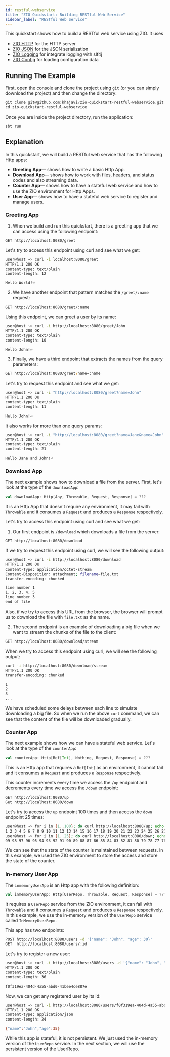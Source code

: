 ```yaml
---
id: restful-webservice
title: "ZIO Quickstart: Building RESTful Web Service"
sidebar_label: "RESTful Web Service"
---
```


This quickstart shows how to build a RESTful web service using ZIO. It uses
- [ZIO HTTP](https://dream11.github.io/zio-http/) for the HTTP server
- [ZIO JSON](https://zio.github.io/zio-json/) for the JSON serialization
- [ZIO Logging](https://zio.github.io/zio-logging/) for integrate logging with slf4j
- [ZIO Config](https://zio.github.io/zio-config/) for loading configuration data

## Running The Example

First, open the console and clone the project using `git` (or you can simply download the project) and then change the directory:

```scala
git clone git@github.com:khajavi/zio-quickstart-restful-webservice.git 
cd zio-quickstart-restful-webservice
```

Once you are inside the project directory, run the application:

```bash
sbt run
```

## Explanation

In this quickstart, we will build a RESTful web service that has the following Http apps:

- **Greeting App**— shows how to write a basic Http App.
- **Download App**— shows how to work with files, headers, and status codes and also streaming data.
- **Counter App**— shows how to have a stateful web service and how to use the ZIO environment for Http Apps.
- **User App**— shows how to have a stateful web service to register and manage users.

### Greeting App

1. When we build and run this quickstart, there is a greeting app that we can access using the following endpoint:

```bash
GET http://localhost:8080/greet
```

Let's try to access this endpoint using curl and see what we get:

```bash
user@host ~> curl -i localhost:8080/greet
HTTP/1.1 200 OK
content-type: text/plain
content-length: 12

Hello World!⏎
```

2. We have another endpoint that pattern matches the `/greet/:name` request:

```bash
GET http://localhost:8080/greet/:name
```

Using this endpoint, we can greet a user by its name:

```bash
user@host ~> curl -i http://localhost:8080/greet/John
HTTP/1.1 200 OK
content-type: text/plain
content-length: 10

Hello John!⏎
```

3. Finally, we have a third endpoint that extracts the names from the query parameters:

```bash
GET http://localhost:8080/greet?name=:name
```

Let's try to request this endpoint and see what we get:

```bash
user@host ~> curl -i "http://localhost:8080/greet?name=John"
HTTP/1.1 200 OK
content-type: text/plain
content-length: 11

Hello John!⏎
```

It also works for more than one query params:

```bash
user@host ~> curl -i "http://localhost:8080/greet?name=Jane&name=John"
HTTP/1.1 200 OK
content-type: text/plain
content-length: 21

Hello Jane and John!⏎
```

### Download App

The next example shows how to download a file from the server. First, let's look at the type of the `downloadApp`:

```scala
val downloadApp: Http[Any, Throwable, Request, Response] = ???
```

It is an Http App that doesn't require any environment, it may fail with `Throwable` and it consumes a `Request` and produces a `Response` respectively.

Let's try to access this endpoint using curl and see what we get:


1. Our first endpoint is `/download` which downloads a file from the server:

```bash
GET http://localhost:8080/download
```

If we try to request this endpoint using curl, we will see the following output:

```bash
user@host ~> curl -i http://localhost:8080/download
HTTP/1.1 200 OK
Content-Type: application/octet-stream
Content-Disposition: attachment; filename=file.txt
transfer-encoding: chunked

line number 1
1, 2, 3, 4, 5
line number 3
end of file
```

Also, if we try to access this URL from the browser, the browser will prompt us to download the file with `file.txt` as the name.

2. The second endpoint is an example of downloading a big file when we want to stream the chunks of the file to the client:

```bash
GET http://localhost:8080/download/stream
```

When we try to access this endpoint using curl, we will see the following output:

```bash
curl -i http://localhost:8080/download/stream
HTTP/1.1 200 OK
transfer-encoding: chunked

1
2
3
...
```

We have scheduled some delays between each line to simulate downloading a big file. So when we run the above `curl` command, we can see that the content of the file will be downloaded gradually.

### Counter App

The next example shows how we can have a stateful web service. Let's look at the type of the `counterApp`:

```scala
val counterApp: Http[Ref[Int], Nothing, Request, Response] = ???
```

This is an Http app that requires a `Ref[Int]` as an environment, it cannot fail and it consumes a `Request` and produces a `Response` respectively.

This counter increments every time we access the `/up` endpoint and decrements every time we access the `/down` endpoint:

```bash
GET http://localhost:8080/up
Get http://localhost:8080/down
```

Let's try to access the `up` endpoint 100 times and then access the `down` endpoint 25 times:

```bash
user@host ~> for i in {1..100}; do curl http://localhost:8080/up; echo -n ' '; done;
1 2 3 4 5 6 7 8 9 10 11 12 13 14 15 16 17 18 19 20 21 22 23 24 25 26 27 28 29 30 31 32 33 34 35 36 37 38 39 40 41 42 43 44 45 46 47 48 49 50 51 52 53 54 55 56 57 58 59 60 61 62 63 64 65 66 67 68 69 70 71 72 73 74 75 76 77 78 79 80 81 82 83 84 85 86 87 88 89 90 91 92 93 94 95 96 97 98 99 100
user@host ~> for i in {1..25}; do curl http://localhost:8080/down; echo -n ' '; done;
99 98 97 96 95 94 93 92 91 90 89 88 87 86 85 84 83 82 81 80 79 78 77 76 75
```

We can see that the state of the counter is maintained between requests. In this example, we used the ZIO environment to store the access and store the state of the counter.


### In-memory User App

The `inmemoryUserApp` is an Http app with the following definition:

```scala
val inmemoryUserApp: Http[UserRepo, Throwable, Request, Response] = ???
```

It requires a `UserRepo` service from the ZIO environment, it can fail with `Throwable` and it consumes a `Request` and produces a `Response` respectively. In this example, we use the in-memory version of the `UserRepo` service called `InMemoryUserRepo`.

This app has two endpoints:

```bash
POST http://localhost:8080/users -d '{"name": "John", "age": 30}'
GET  http://localhost:8080/users/:id
```

Let's try to register a new user:

```bash
user@host ~> curl -i http://localhost:8080/users -d '{"name": "John", "age": 35}'
HTTP/1.1 200 OK
content-type: text/plain
content-length: 36

f0f319ea-404d-4a55-abd0-41bee4ce887e
```

Now, we can get any registered user by its id:

```bash
user@host ~> curl -i http://localhost:8080/users/f0f319ea-404d-4a55-abd0-41bee4ce887e
HTTP/1.1 200 OK
content-type: application/json
content-length: 24

{"name":"John","age":35}
```

While this app is stateful, it is not persistent. We just used the in-memory version of the `UserRepo` service. In the next section, we will use the persistent version of the UserRepo.
